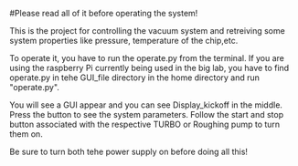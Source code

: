 #Please read all of it before operating the system!

This is the project for controlling the vacuum system and retreiving some system properties like pressure, temperature of the chip,etc.

To operate it, you have to run the operate.py from the terminal. If you are using the raspberry Pi currently being used in the big lab, you have to find operate.py in tehe GUI_file directory in the home directory and run "operate.py".

You will see a GUI appear and you can see Display_kickoff in the middle. Press the button to see the system parameters. Follow the start and stop button associated with the respective TURBO or Roughing pump to turn them on. 

Be sure to turn both tehe power supply on before doing all this!
